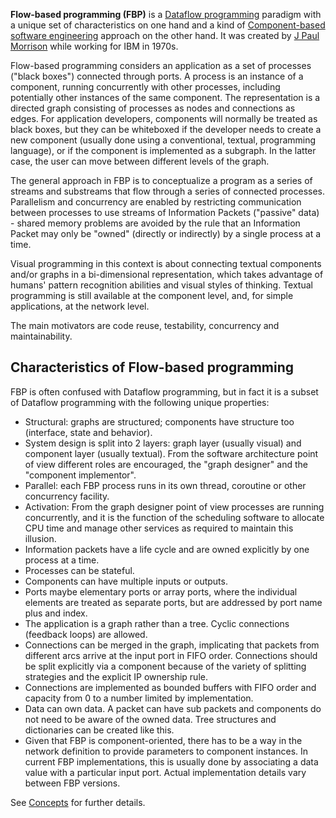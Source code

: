 **Flow-based programming (FBP)** is a [Dataflow programming](http://en.wikipedia.org/wiki/Dataflow_programming) paradigm with a unique set of characteristics on one hand and a kind of [Component-based software engineering](http://en.wikipedia.org/wiki/Component-based_software_engineering) approach on the other hand. It was created by [J Paul Morrison](http://www.jpaulmorrison.com/) while working for IBM in 1970s.

Flow-based programming considers an application as a set of processes ("black boxes") connected through ports. A process is an instance of a component, running concurrently with other processes, including potentially other instances of the same component. The representation is a directed graph consisting of processes as nodes and connections as edges. For application developers, components will normally be treated as black boxes, but they can be whiteboxed if the developer needs to create a new component (usually done using a conventional, textual, programming language), or if the component is implemented as a subgraph.  In the latter case, the user can move between different levels of the graph. 

The general approach in FBP is to conceptualize a program as a series of streams and substreams that flow through a series of connected processes. Parallelism and concurrency are enabled by restricting communication between processes to use streams of Information Packets ("passive" data) - shared memory problems are avoided by the rule that an Information Packet may only be "owned" (directly or indirectly) by a single process at a time.

Visual programming in this context is about connecting textual components and/or graphs in a bi-dimensional representation, which takes advantage of humans' pattern recognition abilities and visual styles of thinking. Textual programming is still available at the component level, and, for simple applications, at the network level.

The main motivators are code reuse, testability, concurrency and maintainability.

## Characteristics of Flow-based programming

FBP is often confused with Dataflow programming, but in fact it is a subset of Dataflow programming with the following unique properties:
 - Structural: graphs are structured; components have structure too (interface, state and behavior).
 - System design is split into 2 layers: graph layer (usually visual) and component layer (usually textual). From the software architecture point of view different roles are encouraged, the "graph designer" and the "component implementor".
 - Parallel: each FBP process runs in its own thread, coroutine or other concurrency facility.
 - Activation: From the graph designer point of view processes are running concurrently, and it is the function of the scheduling software to allocate CPU time and manage other services as required to maintain this illusion. 
 - Information packets have a life cycle and are owned explicitly by one process at a time.
 - Processes can be stateful.
 - Components can have multiple inputs or outputs.
 - Ports maybe elementary ports or array ports, where the individual elements are treated as separate ports, but are addressed by port name plus and index.
 - The application is a graph rather than a tree. Cyclic connections (feedback loops) are allowed.
 - Connections can be merged in the graph, implicating that packets from different arcs arrive at the input port in FIFO order. Connections should be split explicitly via a component because of the variety of splitting strategies and the explicit IP ownership rule.
 - Connections are implemented as bounded buffers with FIFO order and capacity from 0 to a number limited by implementation.
 - Data can own data. A packet can have sub packets and components do not need to be aware of the owned data. Tree structures and dictionaries can be created like this.
 - Given that FBP is component-oriented, there has to be a way in the network definition to provide parameters to component instances.  In current FBP implementations, this is usually done by associating a data value with a particular input port.  Actual implementation details vary between FBP versions.

See [Concepts](Concepts) for further details.